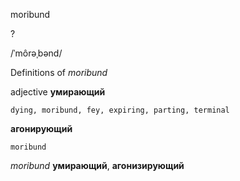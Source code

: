 moribund

?

/ˈmôrəˌbənd/

Definitions of _moribund_

adjective
**умирающий**

    dying, moribund, fey, expiring, parting, terminal
**агонирующий**

    moribund

_moribund_
**умирающий**, **агонизирующий**